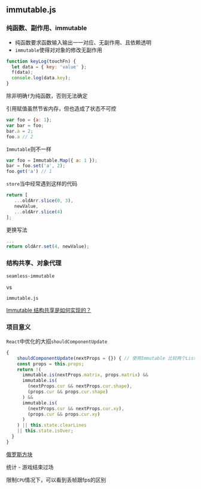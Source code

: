 ## immutable.js

### 纯函数、副作用、immutable

* 纯函数要求函数输入输出一一对应、无副作用、且依赖透明
* `immutable`使得对对象的修改无副作用

```javascript
function keyLog(touchFn) {
  let data = { key: 'value' };
  f(data);
  console.log(data.key); 
}
```
除非明确`f`为纯函数，否则无法确定

引用赋值虽然节省内存，但也造成了状态不可控
```javascript
var foo = {a: 1};
var bar = foo;
bar.a = 2;
foo.a // 2
```

`Immutable`则不一样

```javascript
var foo = Immutable.Map({ a: 1 });
bar = foo.set('a', 2);
foo.get('a') // 1
```

`store`当中经常遇到这样的代码

```javascript
return [
   ...oldArr.slice(0, 3),
   newValue,
   ...oldArr.slice(4)
];
```

更换写法
```javascript
...
return oldArr.set(4, newValue);
```

### 结构共享、对象代理

`seamless-immutable`

vs

`immutable.js`

[Immutable 结构共享是如何实现的？](https://github.com/dt-fe/weekly/issues/14)


### 项目意义

`React`中优化的大招`shouldComponentUpdate`

```javascript
{
    shouldComponentUpdate(nextProps = {}) { // 使用Immutable 比较两个List 是否相等
    const props = this.props;
    return !(
      immutable.is(nextProps.matrix, props.matrix) &&
      immutable.is(
        (nextProps.cur && nextProps.cur.shape),
        (props.cur && props.cur.shape)
      ) &&
      immutable.is(
        (nextProps.cur && nextProps.cur.xy),
        (props.cur && props.cur.xy)
      )
    ) || this.state.clearLines
    || this.state.isOver;
  }
}
```

[俄罗斯方块](https://github.com/chvin/react-tetris)

统计 - 游戏结束过场

限制`CPU`情况下，可以看到丢帧跟fps的区别